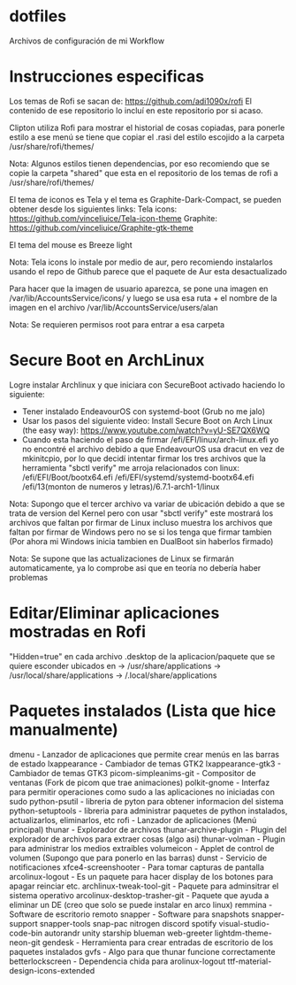# dotfiles
Archivos de configuración de mi Workflow


# Instrucciones especificas
Los temas de Rofi se sacan de: https://github.com/adi1090x/rofi 
El contenido de ese repositorio lo incluí en este repositorio por si acaso.

Clipton utiliza Rofi para mostrar el historial de cosas copiadas, para ponerle estilo a ese menú
se tiene que copiar el .rasi del estilo escojido a la carpeta /usr/share/rofi/themes/

Nota: Algunos estilos tienen dependencias, por eso recomiendo que se copie la carpeta "shared" que
esta en el repositorio de los temas de rofi a /usr/share/rofi/themes/

El tema de iconos es Tela y el tema es Graphite-Dark-Compact, se pueden obtener desde los siguientes
links:
    Tela icons: https://github.com/vinceliuice/Tela-icon-theme
    Graphite: https://github.com/vinceliuice/Graphite-gtk-theme

El tema del mouse es Breeze light

Nota: Tela icons lo instale por medio de aur, pero recomiendo instalarlos usando el repo de Github
parece que el paquete de Aur esta desactualizado

Para hacer que la imagen de usuario aparezca, se pone una imagen en /var/lib/AccountsService/icons/
y luego se usa esa ruta + el nombre de la imagen en el archivo /var/lib/AccountsService/users/alan

Nota: Se requieren permisos root para entrar a esa carpeta

# Secure Boot en ArchLinux
Logre instalar Archlinux y que iniciara con SecureBoot activado haciendo lo siguiente:
- Tener instalado EndeavourOS con systemd-boot (Grub no me jalo)
- Usar los pasos del siguiente video: Install Secure Boot on Arch Linux (the easy way):
    https://www.youtube.com/watch?v=yU-SE7QX6WQ
- Cuando esta haciendo el paso de firmar /efi/EFI/linux/arch-linux.efi yo no encontré el archivo 
debido a que EndeavourOS usa dracut en vez de mkinitcpio, por lo que decidí intentar firmar los tres archivos que la herramienta "sbctl verify" me arroja relacionados con linux:
    /efi/EFI/Boot/bootx64.efi
    /efi/EFI/systemd/systemd-bootx64.efi
    /efi/13(monton de numeros y letras)/6.7.1-arch1-1/linux

Nota: Supongo que el tercer archivo va variar de ubicación debido a que se trata de version del 
Kernel pero con usar "sbctl verify" este mostrará los archivos que faltan por firmar de Linux 
incluso muestra los archivos que faltan por firmar de Windows pero no se si los tenga que firmar 
tambien (Por ahora mi Windows inicia tambien en DualBoot sin haberlos firmado)

Nota: Se supone que las actualizaciones de Linux se firmarán automaticamente, ya lo comprobe asi que 
en teoría no debería haber problemas

# Editar/Eliminar aplicaciones mostradas en Rofi
"Hidden=true" en cada archivo .desktop de la aplicacion/paquete que se quiere esconder ubicados en 
-> /usr/share/applications
-> /usr/local/share/applications
-> /.local/share/applications

# Paquetes instalados (Lista que hice manualmente)
dmenu - Lanzador de aplicaciones que permite crear menús en las barras de estado
lxappearance - Cambiador de temas GTK2
lxappearance-gtk3 - Cambiador de temas GTK3
picom-simpleanims-git - Compositor de ventanas (Fork de picom que trae animaciones)
polkit-gnome - Interfaz para permitir operaciones como sudo a las aplicaciones no iniciadas con sudo
python-psutil - libreria de pyton para obtener informacion del sistema
python-setuptools - libreria para administrar paquetes de python instalados, actualizarlos, eliminarlos, etc
rofi - Lanzador de aplicaciones (Menú principal)
thunar - Explorador de archivos
thunar-archive-plugin - Plugin del explorador de archivos para extraer cosas (algo asi)
thunar-volman - Plugin para administrar los medios extraibles
volumeicon - Applet de control de volumen (Supongo que para ponerlo en las barras)
dunst - Servicio de notificaciones
xfce4-screenshooter - Para tomar capturas de pantalla
arcolinux-logout - Es un paquete para hacer display de los botones para apagar reinciar etc.
archlinux-tweak-tool-git - Paquete para adminsitrar el sistema operativo
arcolinux-desktop-trasher-git - Paquete que ayuda a eliminar un DE (creo que solo se puede instalar en arco linux)
remmina - Software de escritorio remoto
snapper - Software para snapshots
snapper-support
snapper-tools
snap-pac
nitrogen
discord
spotify
visual-studio-code-bin
autorandr
unity
starship
blueman
web-greeter
lightdm-theme-neon-git
gendesk - Herramienta para crear entradas de escritorio de los paquetes instalados
gvfs - Algo para que thunar funcione correctamente
betterlockscreen - Dependencia chida para arolinux-logout
ttf-material-design-icons-extended

